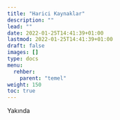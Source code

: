 ```yaml
---
title: "Harici Kaynaklar"
description: ""
lead: ""
date: 2022-01-25T14:41:39+01:00
lastmod: 2022-01-25T14:41:39+01:00
draft: false
images: []
type: docs
menu:
  rehber:
    parent: "temel"
weight: 150
toc: true
---
```


Yakında
